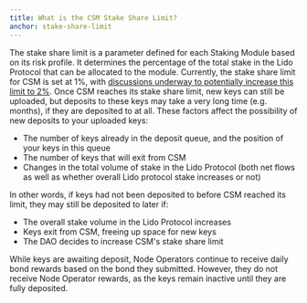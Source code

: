 ```yaml
---
title: What is the CSM Stake Share Limit?
anchor: stake-share-limit
---
```


The stake share limit is a parameter defined for each Staking Module based on its risk profile. It determines the percentage of the total stake in the Lido Protocol that can be allocated to the module. Currently, the stake share limit for CSM is set at 1%, with [discussions underway to potentially increase this limit to 2%](https://research.lido.fi/t/community-staking-module/5917/75?u=aleksandra_g). Once CSM reaches its stake share limit, new keys can still be uploaded, but deposits to these keys may take a very long time (e.g. months), if they are deposited to at all. These factors affect the possibility of new deposits to your uploaded keys:

- The number of keys already in the deposit queue, and the position of your keys in this queue
- The number of keys that will exit from CSM
- Changes in the total volume of stake in the Lido Protocol (both net flows as well as whether overall Lido protocol stake increases or not)

In other words, if keys had not been deposited to before CSM reached its limit, they may still be deposited to later if:

- The overall stake volume in the Lido Protocol increases
- Keys exit from CSM, freeing up space for new keys
- The DAO decides to increase CSM's stake share limit

While keys are awaiting deposit, Node Operators continue to receive daily bond rewards based on the bond they submitted. However, they do not receive Node Operator rewards, as the keys remain inactive until they are fully deposited.
